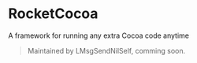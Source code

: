 # RocketCocoa
A framework for running any extra Cocoa code anytime

> Maintained by LMsgSendNilSelf, comming soon.
